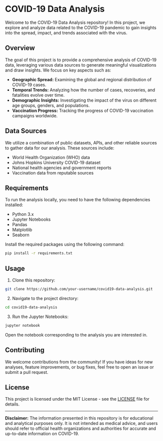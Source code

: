 # COVID-19 Data Analysis

Welcome to the COVID-19 Data Analysis repository! In this project, we explore and analyze data related to the COVID-19 pandemic to gain insights into the spread, impact, and trends associated with the virus.

## Overview

The goal of this project is to provide a comprehensive analysis of COVID-19 data, leveraging various data sources to generate meaningful visualizations and draw insights. We focus on key aspects such as:

- **Geographic Spread:** Examining the global and regional distribution of COVID-19 cases.
- **Temporal Trends:** Analyzing how the number of cases, recoveries, and fatalities evolve over time.
- **Demographic Insights:** Investigating the impact of the virus on different age groups, genders, and populations.
- **Vaccination Progress:** Tracking the progress of COVID-19 vaccination campaigns worldwide.

## Data Sources

We utilize a combination of public datasets, APIs, and other reliable sources to gather data for our analysis. These sources include:

- World Health Organization (WHO) data
- Johns Hopkins University COVID-19 dataset
- National health agencies and government reports
- Vaccination data from reputable sources

## Requirements

To run the analysis locally, you need to have the following dependencies installed:

- Python 3.x
- Jupyter Notebooks
- Pandas
- Matplotlib
- Seaborn

Install the required packages using the following command:

```bash
pip install -r requirements.txt
```

## Usage

1. Clone this repository:

```bash
git clone https://github.com/your-username/covid19-data-analysis.git
```

2. Navigate to the project directory:

```bash
cd covid19-data-analysis
```

3. Run the Jupyter Notebooks:

```bash
jupyter notebook
```

Open the notebook corresponding to the analysis you are interested in.

## Contributing

We welcome contributions from the community! If you have ideas for new analyses, feature improvements, or bug fixes, feel free to open an issue or submit a pull request.

## License

This project is licensed under the MIT License - see the [LICENSE](LICENSE) file for details.

---

**Disclaimer:** The information presented in this repository is for educational and analytical purposes only. It is not intended as medical advice, and users should refer to official health organizations and authorities for accurate and up-to-date information on COVID-19.
